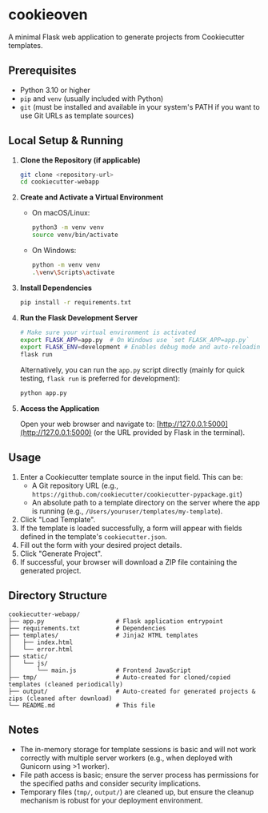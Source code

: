 # cookieoven

A minimal Flask web application to generate projects from Cookiecutter templates.

## Prerequisites

- Python 3.10 or higher
- `pip` and `venv` (usually included with Python)
- `git` (must be installed and available in your system's PATH if you want to use Git URLs as template sources)

## Local Setup & Running

1.  **Clone the Repository (if applicable)**

    ```bash
    git clone <repository-url>
    cd cookiecutter-webapp
    ```

2.  **Create and Activate a Virtual Environment**

    *   On macOS/Linux:
        ```bash
        python3 -m venv venv
        source venv/bin/activate
        ```
    *   On Windows:
        ```bash
        python -m venv venv
        .\venv\Scripts\activate
        ```

3.  **Install Dependencies**

    ```bash
    pip install -r requirements.txt
    ```

4.  **Run the Flask Development Server**

    ```bash
    # Make sure your virtual environment is activated
    export FLASK_APP=app.py  # On Windows use `set FLASK_APP=app.py`
    export FLASK_ENV=development # Enables debug mode and auto-reloading
    flask run
    ```
    
    Alternatively, you can run the `app.py` script directly (mainly for quick testing, `flask run` is preferred for development):
    ```bash
    python app.py 
    ```

5.  **Access the Application**

    Open your web browser and navigate to:
    [http://127.0.0.1:5000](http://127.0.0.1:5000) (or the URL provided by Flask in the terminal).

## Usage

1.  Enter a Cookiecutter template source in the input field. This can be:
    *   A Git repository URL (e.g., `https://github.com/cookiecutter/cookiecutter-pypackage.git`)
    *   An absolute path to a template directory on the server where the app is running (e.g., `/Users/youruser/templates/my-template`).
2.  Click "Load Template".
3.  If the template is loaded successfully, a form will appear with fields defined in the template's `cookiecutter.json`.
4.  Fill out the form with your desired project details.
5.  Click "Generate Project".
6.  If successful, your browser will download a ZIP file containing the generated project.

## Directory Structure

```
cookiecutter-webapp/
├── app.py                    # Flask application entrypoint
├── requirements.txt          # Dependencies
├── templates/                # Jinja2 HTML templates
│   ├── index.html
│   └── error.html
├── static/
│   └── js/
│       └── main.js           # Frontend JavaScript
├── tmp/                      # Auto-created for cloned/copied templates (cleaned periodically)
├── output/                   # Auto-created for generated projects & zips (cleaned after download)
└── README.md                 # This file
```

## Notes

- The in-memory storage for template sessions is basic and will not work correctly with multiple server workers (e.g., when deployed with Gunicorn using >1 worker).
- File path access is basic; ensure the server process has permissions for the specified paths and consider security implications.
- Temporary files (`tmp/`, `output/`) are cleaned up, but ensure the cleanup mechanism is robust for your deployment environment. 